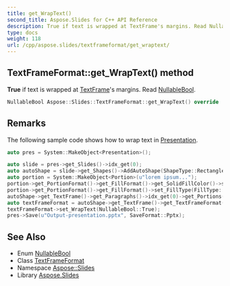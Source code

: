```yaml
---
title: get_WrapText()
second_title: Aspose.Slides for C++ API Reference
description: True if text is wrapped at TextFrame's margins. Read NullableBool.
type: docs
weight: 118
url: /cpp/aspose.slides/textframeformat/get_wraptext/
---
```

## TextFrameFormat::get_WrapText() method


**True** if text is wrapped at [TextFrame](../../textframe/)'s margins. Read [NullableBool](../../nullablebool/).

```cpp
NullableBool Aspose::Slides::TextFrameFormat::get_WrapText() override
```

## Remarks


The following sample code shows how to wrap text in [Presentation](../../presentation/). 
```cpp
auto pres = System::MakeObject<Presentation>();

auto slide = pres->get_Slides()->idx_get(0);
auto autoShape = slide->get_Shapes()->AddAutoShape(ShapeType::Rectangle, 30.0f, 30.0f, 350.0f, 100.0f);
auto portion = System::MakeObject<Portion>(u"lorem ipsum...");
portion->get_PortionFormat()->get_FillFormat()->get_SolidFillColor()->set_Color(System::Drawing::Color::get_Black());
portion->get_PortionFormat()->get_FillFormat()->set_FillType(FillType::Solid);
autoShape->get_TextFrame()->get_Paragraphs()->idx_get(0)->get_Portions()->Add(portion);
auto textFrameFormat = autoShape->get_TextFrame()->get_TextFrameFormat();
textFrameFormat->set_WrapText(NullableBool::True);
pres->Save(u"Output-presentation.pptx", SaveFormat::Pptx);
```

## See Also

* Enum [NullableBool](../nullablebool/)
* Class [TextFrameFormat](./)
* Namespace [Aspose::Slides](../)
* Library [Aspose.Slides](../../)